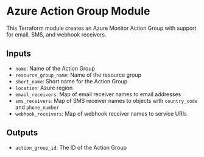 # Azure Action Group Module

This Terraform module creates an Azure Monitor Action Group with support for email, SMS, and webhook receivers.

## Inputs

- `name`: Name of the Action Group
- `resource_group_name`: Name of the resource group
- `short_name`: Short name for the Action Group
- `location`: Azure region
- `email_receivers`: Map of email receiver names to email addresses
- `sms_receivers`: Map of SMS receiver names to objects with `country_code` and `phone_number`
- `webhook_receivers`: Map of webhook receiver names to service URIs

## Outputs

- `action_group_id`: The ID of the Action Group